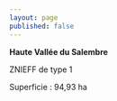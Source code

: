 ```yaml
---
layout: page
published: false
---
```


**Haute Vallée du Salembre**

ZNIEFF de type 1

Superficie : 94,93 ha
